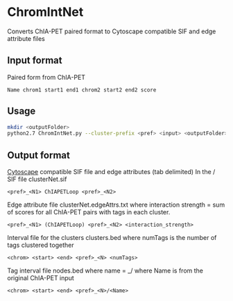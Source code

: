 # ChromIntNet
Converts ChIA-PET paired format to Cytoscape compatible SIF and edge attribute files

## Input format
Paired form from ChIA-PET
```
Name chrom1 start1 end1 chrom2 start2 end2 score
```

## Usage
```bash
mkdir <outputFolder>
python2.7 ChromIntNet.py --cluster-prefix <pref> <input> <outputFolder>/
```

## Output format
[Cytoscape](https://cytoscape.org/) compatible SIF file and edge attributes (tab delimited)
In the <outputFolder>/
SIF file clusterNet.sif
```
<pref>_<N1> ChIAPETLoop <pref>_<N2>
```
Edge attribute file clusterNet.edgeAttrs.txt where interaction strength = sum of scores for all ChIA-PET pairs with tags in each cluster.
```
<pref>_<N1> (ChIAPETLoop) <pref>_<N2> <interaction_strength>
```
Interval file for the clusters clusters.bed where numTags is the number of tags clustered together
```
<chrom> <start> <end> <pref>_<N> <numTags>
```
Tag interval file nodes.bed where name = <pref>_<N>/<Name> where Name is from the original ChIA-PET input

```
<chrom> <start> <end> <pref>_<N>/<Name>
```
